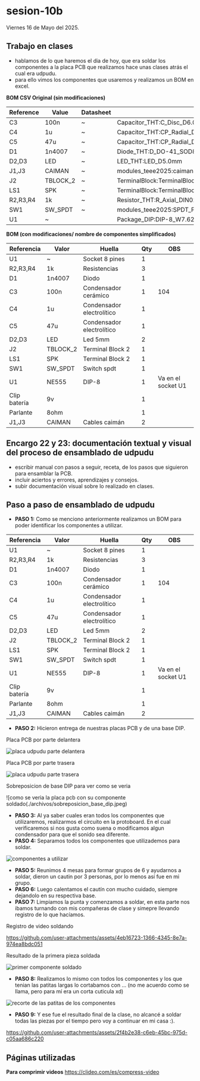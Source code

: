 # sesion-10b

Viernes 16 de Mayo del 2025.

## Trabajo en clases

- hablamos de lo que haremos el dia de hoy, que era soldar los componentes a la placa PCB que realizamos hace unas clases atrás el cual era udpudu.
- para ello vimos los componentes que usaremos y realizamos un BOM en excel.

**BOM CSV Original (sin modificaciones)**

|Reference|Value                        |Datasheet|Footprint                                    |Qty|DNP|
|---------|-----------------------------|---------|---------------------------------------------|---|---|
|C3       |100n                         |~        |Capacitor_THT:C_Disc_D6.0mm_W2.5mm_P5.00mm   |1  |   |
|C4       |1u                           |~        |Capacitor_THT:CP_Radial_D6.3mm_P2.50mm       |1  |   |
|C5       |47u                          |~        |Capacitor_THT:CP_Radial_D6.3mm_P2.50mm       |1  |   |
|D1       |1n4007                       |~        |Diode_THT:D_DO-41_SOD81_P10.16mm_Horizontal  |1  |   |
|D2,D3    |LED                          |~        |LED_THT:LED_D5.0mm                           |2  |   |
|J1,J3    |CAIMAN                       |~        |modules_teee2025:caiman                      |2  |   |
|J2       |TBLOCK_2                     |~        |TerminalBlock:TerminalBlock_MaiXu_MX126-5.0-02P_1x02_P5.00mm|1  |   |
|LS1      |SPK                          |~        |TerminalBlock:TerminalBlock_MaiXu_MX126-5.0-02P_1x02_P5.00mm|1  |   |
|R2,R3,R4 |1k                           |~        |Resistor_THT:R_Axial_DIN0207_L6.3mm_D2.5mm_P10.16mm_Horizontal|3  |   |
|SW1      |SW_SPDT                      |~        |modules_teee2025:SPDT_PCB_small_P2.5mm       |1  |   |
|U1       |~                            |         |Package_DIP:DIP-8_W7.62mm_Socket_LongPads    |1  |   |

**BOM (con modificaciones/ nombre de componentes simplificados)**

|Referencia  |Valor   |Huella                   |Qty|OBS               |
|------------|--------|-------------------------|---|------------------|
|U1          |~       |Socket 8 pines           |1  |                  |
|R2,R3,R4    |1k      |Resistencias             |3  |                  |
|D1          |1n4007  |Diodo                    |1  |                  |
|C3          |100n    |Condensador cerámico     |1  |104               |
|C4          |1u      |Condensador electrolítico|1  |                  |
|C5          |47u     |Condensador electrolítico|1  |                  |
|D2,D3       |LED     |Led 5mm                  |2  |                  |
|J2          |TBLOCK_2|Terminal Block 2         |1  |                  |
|LS1         |SPK     |Terminal Block 2         |1  |                  |
|SW1         |SW_SPDT |Switch spdt              |1  |                  |
|U1          |NE555   |DIP-8                    |1  |Va en el socket U1|
|Clip batería|9v      |                         |1  |                  |
|Parlante    |8ohm    |                         |1  |                  |
|J1,J3       |CAIMAN  |Cables caimán            |2  |                  |

## Encargo 22 y 23: documentación textual y visual del proceso de ensamblado de udpudu

- escribir manual con pasos a seguir, receta, de los pasos que siguieron para ensamblar la PCB.
- incluir aciertos y errores, aprendizajes y consejos.
- subir documentación visual sobre lo realizado en clases.

## Paso a paso de ensamblado de udpudu

- **PASO 1:** Como se menciono anteriormente realizamos un BOM para poder identificar los componentes a utilizar.

|Referencia  |Valor   |Huella                   |Qty|OBS               |
|------------|--------|-------------------------|---|------------------|
|U1          |~       |Socket 8 pines           |1  |                  |
|R2,R3,R4    |1k      |Resistencias             |3  |                  |
|D1          |1n4007  |Diodo                    |1  |                  |
|C3          |100n    |Condensador cerámico     |1  |104               |
|C4          |1u      |Condensador electrolítico|1  |                  |
|C5          |47u     |Condensador electrolítico|1  |                  |
|D2,D3       |LED     |Led 5mm                  |2  |                  |
|J2          |TBLOCK_2|Terminal Block 2         |1  |                  |
|LS1         |SPK     |Terminal Block 2         |1  |                  |
|SW1         |SW_SPDT |Switch spdt              |1  |                  |
|U1          |NE555   |DIP-8                    |1  |Va en el socket U1|
|Clip batería|9v      |                         |1  |                  |
|Parlante    |8ohm    |                         |1  |                  |
|J1,J3       |CAIMAN  |Cables caimán            |2  |                  |

- **PASO 2:** Hicieron entrega de nuestras placas PCB y de una base DIP.

Placa PCB por parte delantera

![placa udpudu parte delantera](./archivos/placa_pcb_delantera.jpeg)

Placa PCB por parte trasera

![placa udpudu parte trasera](./archivos/placa_pcb_trasera.jpeg)

Sobreposicion de base DIP para ver como se veria

![como se veria la placa pcb con su componente soldado(./archivos/sobreposicion_base_dip.jpeg)

- **PASO 3:** Al ya saber cuales eran todos los componentes que utilizaremos, realizarmos el circuito en la protoboard. En el cual verificaremos si nos gusta como suena o modificamos algun condensador para que el sonido sea diferente.
- **PASO 4:** Separamos todos los componentes que utilizademos para soldar.

![componentes a utilizar](./archivos/componentes.jpeg)

- **PASO 5:** Reunimos 4 mesas para formar grupos de 6 y ayudarnos a soldar, dieron un cautin por 3 personas, por lo menos así fue en mi grupo. 
- **PASO 6:** Luego calentamos el cautín con mucho cuidado, siempre dejandolo en su respectiva base.
- **PASO 7:** Limpiamos la punta y comenzamos a soldar, en esta parte nos ibamos turnando con mis compañeras de clase y simepre llevando registro de lo que hacíamos.

Registro de video soldando

https://github.com/user-attachments/assets/4eb16723-1366-4345-8e7a-974ea8bdc051

Resultado de la primera pieza soldada

![primer componente soldado](./archivos/primer_componente_soldado.jpeg)

- **PASO 8:** Realizamos lo mismo con todos los componentes y los que tenian las patitas largas lo cortabamos con ... (no me acuerdo como se llama, pero para mí era un corta cuticula xd)

![recorte de las patitas de los componentes](./archivos/recorte_sobrantes.jpeg)

- **PASO 9:** Y ese fue el resultado final de la clase, no alcancé a soldar todas las piezas por el tiempo pero voy a continuar en mi casa :). 

https://github.com/user-attachments/assets/2f4b2e38-c6eb-45bc-975d-c05aa686c220

## Páginas utilizadas

**Para comprimir videos** https://clideo.com/es/compress-video
